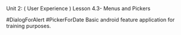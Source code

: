Unit 2: ( User Experience )
 Lesson 4.3- Menus and Pickers 

#DialogForAlert #PickerForDate
Basic android feature application for training purposes.




   